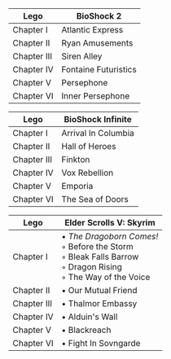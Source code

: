 |Lego|BioShock 2|
|---|---|
| Chapter I | Atlantic Express |
| Chapter II | Ryan Amusements | 
| Chapter III | Siren Alley |
| Chapter IV | Fontaine Futuristics |
| Chapter V | Persephone |
| Chapter VI | Inner Persephone |

|Lego|BioShock Infinite|
|---|---|
| Chapter I | Arrival In Columbia |
| Chapter II | Hall of Heroes | 
| Chapter III | Finkton | 
| Chapter IV | Vox Rebellion |
| Chapter V | Emporia |
| Chapter VI | The Sea of Doors |

|Lego|Elder Scrolls V: Skyrim|
|---|---|
| Chapter I | • *The Dragoborn Comes!*<br/>◦ Before the Storm<br/> ◦ Bleak Falls Barrow<br/> ◦ Dragon Rising<br/> ◦ The Way of the Voice |
| Chapter II | • Our Mutual Friend |
| Chapter III | • Thalmor Embassy |
| Chapter IV | • Alduin's Wall |
| Chapter V | • Blackreach |
| Chapter VI | • Fight In Sovngarde | 



